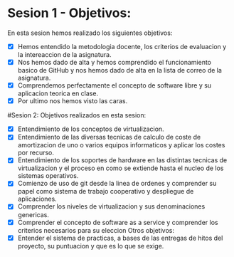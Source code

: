 # Sesion 1 - Objetivos:
En esta sesion hemos realizado los siguientes objetivos:
* [x] Hemos entendido la metodologia docente, los criterios de evaluacion y la intereaccion de la asignatura.
* [x] Nos hemos dado de alta y hemos comprendido el funcionamiento basico de GitHub y nos hemos dado de alta en la lista de correo de la asignatura.
* [x] Comprendemos perfectamente el concepto de software libre y su aplicacion teorica en clase.
* [x] Por ultimo nos hemos visto las caras.

#Sesion 2:
Objetivos realizados en esta sesion:
  * [x] Entendimiento de los conceptos de virtualizacion.
  * [x] Entendimiento de las diversas tecnicas de calculo de coste de amortizacion de uno o varios equipos informaticos y aplicar los costes por recurso.
  * [x] Entendimiento de los soportes de hardware en las distintas tecnicas de virtualizacion y el proceso en como se extiende hasta el nucleo de los sistemas operativos.
  * [x] Comienzo de uso de git desde la linea de ordenes y comprender su papel como sistema de trabajo cooperativo y despliegue de aplicaciones.
  * [x] Comprender los niveles de virtualizacion y sus denominaciones genericas.
  * [x] Comprender el concepto de software as a service y comprender los criterios necesarios para su eleccion
 Otros objetivos:
  * [x] Entender el sistema de practicas, a bases de las entregas de hitos del proyecto, su puntuacion y que es lo que se exige.
